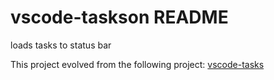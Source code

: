 # vscode-taskson README

loads tasks to status bar

This project evolved from the following project:
[vscode-tasks](https://github.com/actboy168/vscode-tasks)
